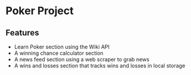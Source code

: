 # Poker Project
## Features
* Learn Poker section using the Wiki API
* A winning chance calculator section
* A news feed section using a web scraper to grab news
* A wins and losses section that tracks wins and losses in local storage
